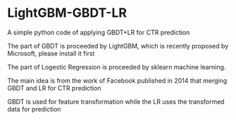 # LightGBM-GBDT-LR
A simple python code of applying GBDT+LR for CTR prediction 

The part of GBDT is proceeded by LightGBM, which is recently proposed by Microsoft, please install it first

The part of Logestic Regression is proceeded by sklearn machine learning.

The main idea is from the work of Facebook published in 2014 that merging GBDT and LR for CTR prediction

GBDT is used for feature transformation while the LR uses the transformed data for prediction

